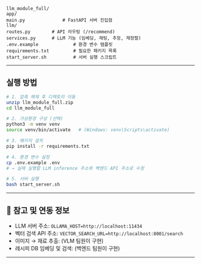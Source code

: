 ```
llm_module_full/
app/
main.py              # FastAPI 서버 진입점
llm/
routes.py        # API 라우팅 (/recommend)
services.py      # LLM 기능 (임베딩, 채팅, 추정, 재정렬)
.env.example             # 환경 변수 템플릿
requirements.txt         # 필요한 패키지 목록
start_server.sh          # 서버 실행 스크립트
```

---

## 실행 방법

```bash
# 1. 압축 해제 후 디렉토리 이동
unzip llm_module_full.zip
cd llm_module_full

# 2. 가상환경 구성 (선택)
python3 -m venv venv
source venv/bin/activate   # (Windows: venv\Scripts\activate)

# 3. 패키지 설치
pip install -r requirements.txt

# 4. 환경 변수 설정
cp .env.example .env
# → 실제 실행할 LLM inference 주소와 백엔드 API 주소로 수정

# 5. 서버 실행
bash start_server.sh
```

---

## 📌 참고 및 연동 정보

- LLM 서버 주소: `OLLAMA_HOST=http://localhost:11434`
- 벡터 검색 API 주소: `VECTOR_SEARCH_URL=http://localhost:8001/search`
- 이미지 → 재료 추출: (VLM 팀원이 구현)
- 레시피 DB 임베딩 및 검색: (백엔드 팀원이 구현)

---

